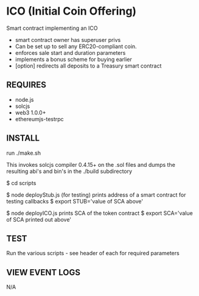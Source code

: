 # ICO (Initial Coin Offering)

Smart contract implementing an ICO

* smart contract owner has superuser privs
* Can be set up to sell any ERC20-compliant coin.
* enforces sale start and duration parameters
* implements a bonus scheme for buying earlier
* [option] redirects all deposits to a Treasury smart contract

## REQUIRES

 * node.js
 * solcjs
 * web3 1.0.0+
 * ethereumjs-testrpc

## INSTALL

run ./make.sh

This invokes solcjs compiler 0.4.15+ on the .sol files and dumps the resulting
abi's and bin's in the ./build subdirectory

$ cd scripts

$ node deployStub.js  (for testing)
prints address of a smart contract for testing callbacks
$ export STUB='value of SCA above'

$ node deployICO.js
prints SCA of the token contract
$ export SCA='value of SCA printed out above'

## TEST

Run the various scripts - see header of each for required parameters

## VIEW EVENT LOGS

N/A

